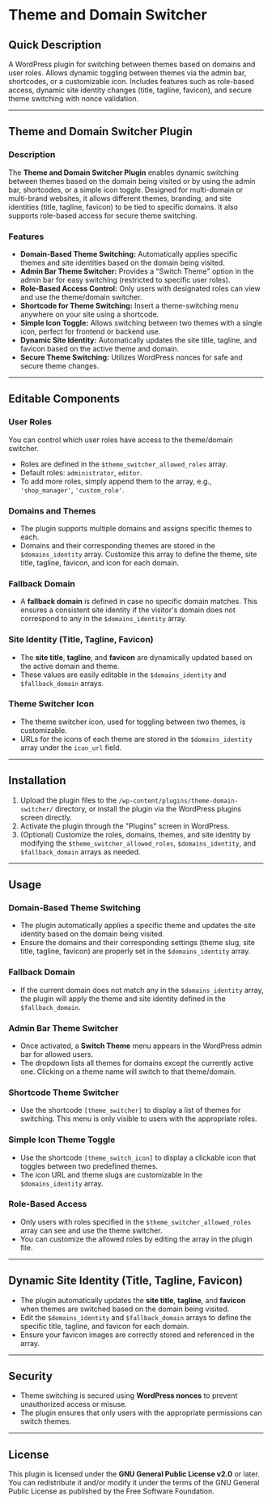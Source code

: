 # Theme and Domain Switcher

## Quick Description
A WordPress plugin for switching between themes based on domains and user roles. Allows dynamic toggling between themes via the admin bar, shortcodes, or a customizable icon. Includes features such as role-based access, dynamic site identity changes (title, tagline, favicon), and secure theme switching with nonce validation.

---

## Theme and Domain Switcher Plugin

### Description

The **Theme and Domain Switcher Plugin** enables dynamic switching between themes based on the domain being visited or by using the admin bar, shortcodes, or a simple icon toggle. Designed for multi-domain or multi-brand websites, it allows different themes, branding, and site identities (title, tagline, favicon) to be tied to specific domains. It also supports role-based access for secure theme switching.

### Features

- **Domain-Based Theme Switching:** Automatically applies specific themes and site identities based on the domain being visited.
- **Admin Bar Theme Switcher:** Provides a "Switch Theme" option in the admin bar for easy switching (restricted to specific user roles).
- **Role-Based Access Control:** Only users with designated roles can view and use the theme/domain switcher.
- **Shortcode for Theme Switching:** Insert a theme-switching menu anywhere on your site using a shortcode.
- **Simple Icon Toggle:** Allows switching between two themes with a single icon, perfect for frontend or backend use.
- **Dynamic Site Identity:** Automatically updates the site title, tagline, and favicon based on the active theme and domain.
- **Secure Theme Switching:** Utilizes WordPress nonces for safe and secure theme changes.

---

## Editable Components

### User Roles
You can control which user roles have access to the theme/domain switcher.
- Roles are defined in the `$theme_switcher_allowed_roles` array.
- Default roles: `administrator`, `editor`.
- To add more roles, simply append them to the array, e.g., `'shop_manager'`, `'custom_role'`.

### Domains and Themes
- The plugin supports multiple domains and assigns specific themes to each.
- Domains and their corresponding themes are stored in the `$domains_identity` array. Customize this array to define the theme, site title, tagline, favicon, and icon for each domain.

### Fallback Domain
- A **fallback domain** is defined in case no specific domain matches. This ensures a consistent site identity if the visitor's domain does not correspond to any in the `$domains_identity` array.

### Site Identity (Title, Tagline, Favicon)
- The **site title**, **tagline**, and **favicon** are dynamically updated based on the active domain and theme.
- These values are easily editable in the `$domains_identity` and `$fallback_domain` arrays.

### Theme Switcher Icon
- The theme switcher icon, used for toggling between two themes, is customizable.
- URLs for the icons of each theme are stored in the `$domains_identity` array under the `icon_url` field.

---

## Installation

1. Upload the plugin files to the `/wp-content/plugins/theme-domain-switcher/` directory, or install the plugin via the WordPress plugins screen directly.
2. Activate the plugin through the "Plugins" screen in WordPress.
3. (Optional) Customize the roles, domains, themes, and site identity by modifying the `$theme_switcher_allowed_roles`, `$domains_identity`, and `$fallback_domain` arrays as needed.

---

## Usage

### Domain-Based Theme Switching

- The plugin automatically applies a specific theme and updates the site identity based on the domain being visited.
- Ensure the domains and their corresponding settings (theme slug, site title, tagline, favicon) are properly set in the `$domains_identity` array.

### Fallback Domain

- If the current domain does not match any in the `$domains_identity` array, the plugin will apply the theme and site identity defined in the `$fallback_domain`.

### Admin Bar Theme Switcher

- Once activated, a **Switch Theme** menu appears in the WordPress admin bar for allowed users.
- The dropdown lists all themes for domains except the currently active one. Clicking on a theme name will switch to that theme/domain.

### Shortcode Theme Switcher

- Use the shortcode `[theme_switcher]` to display a list of themes for switching. This menu is only visible to users with the appropriate roles.

### Simple Icon Theme Toggle

- Use the shortcode `[theme_switch_icon]` to display a clickable icon that toggles between two predefined themes.
- The icon URL and theme slugs are customizable in the `$domains_identity` array.

### Role-Based Access

- Only users with roles specified in the `$theme_switcher_allowed_roles` array can see and use the theme switcher.
- You can customize the allowed roles by editing the array in the plugin file.

---

## Dynamic Site Identity (Title, Tagline, Favicon)

- The plugin automatically updates the **site title**, **tagline**, and **favicon** when themes are switched based on the domain being visited.
- Edit the `$domains_identity` and `$fallback_domain` arrays to define the specific title, tagline, and favicon for each domain.
- Ensure your favicon images are correctly stored and referenced in the array.

---

## Security

- Theme switching is secured using **WordPress nonces** to prevent unauthorized access or misuse.
- The plugin ensures that only users with the appropriate permissions can switch themes.

---

## License

This plugin is licensed under the **GNU General Public License v2.0** or later. You can redistribute it and/or modify it under the terms of the GNU General Public License as published by the Free Software Foundation.
